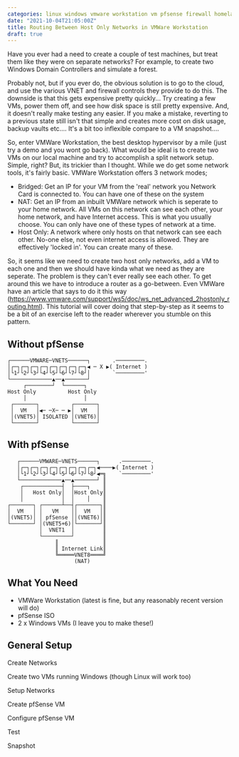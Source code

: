 ```yaml
---
categories: linux windows vmware workstation vm pfsense firewall homelab
date: "2021-10-04T21:05:00Z"
title: Routing Between Host Only Networks in VMWare Workstation
draft: true
---
```


Have you ever had a need to create a couple of test machines, but treat them like they were on separate networks? For example, to create two Windows Domain Controllers and simulate a forest.

Probably not, but if you ever do, the obvious solution is to go to the cloud, and use the various VNET and firewall controls they provide to do this. The downside is that this gets expensive pretty quickly... Try creating a few VMs, power them off, and see how disk space is still pretty expensive. And, it doesn't really make testing any easier. If you make a mistake, reverting to a previous state still isn't that simple and creates more cost on disk usage, backup vaults etc.... It's a bit too inflexible compare to a VM snapshot....

So, enter VMWare Workstation, the best desktop hypervisor by a mile (just try a demo and you wont go back). What would be ideal is to create two VMs on our local machine and try to accomplish a split network setup. Simple, right? But, its trickier than I thought. While we do get some network tools, it's fairly basic. VMWare Workstation offers 3 network modes;

-   Bridged: Get an IP for your VM from the 'real' network you Network Card is connected to. You can have one of these on the system
-   NAT: Get an IP from an inbuilt VMWare network which is seperate to your home network. All VMs on this network can see each other, your home network, and have Internet access. This is what you usually choose. You can only have one of these types of network at a time.
-   Host Only: A network where only hosts on that network can see each other. No-one else, not even internet access is allowed. They are effectively 'locked in'. You can create many of these.

So, it seems like we need to create two host only networks, add a VM to each one and then we should have kinda what we need as they are seperate. The problem is they can't ever really see each other. To get around this we have to introduce a router as a go-between. Even VMWare have an article that says to do it this way (https://www.vmware.com/support/ws5/doc/ws_net_advanced_2hostonly_routing.html). This tutorial will cover doing that step-by-step as it seems to be a bit of an exercise left to the reader wherever you stumble on this pattern.

## Without pfSense

```
┌──────VMWARE─VNETS──────┐       .─────────.
│┌─┐┌─┐┌─┐┌─┐┌─┐┌─┐┌─┐┌─┐◀ ─ X ▶( Internet )
│└1┘└2┘└3┘└4┘└5┘└6┘└7┘└8┘│       `─────────'
└─────────────▲──▲───────┘
     ┌────────┘  └──────┐
Host Only          Host Only
     │                  │
 ┌───────┐          ┌───────┐
 │  VM   │◀─ ─X─ ─ ▶│  VM   │
 │(VNET5)│ ISOLATED │(VNET6)│
 └───────┘          └───────┘
```

## With pfSense

```
   ┌──────VMWARE─VNETS──────┐      .─────────.
   │┌─┐┌─┐┌─┐┌─┐┌─┐┌─┐┌─┐┌─┐◀────▶( Internet )
   │└1┘└2┘└3┘└4┘└5┘└6┘└7┘└8┘◀═╗    `─────────'
   └─────────────▲──▲───────┘ ║
    ┌────────────┤  ├────┐    ║
    │   Host Only│  │Host Only║
    │            │  │    │    ║
┌───────┐ ┌──────┴──┤┌───────┐║
│  VM   │ │   VM    ││  VM   │║
│(VNET5)│ │ pfSense ││(VNET6)│║
└───────┘ │(VNET5+6)│└───────┘║
          │  VNET1  │         ║
          └─────────┘         ║
               ║              ║
               ║ Internet Link║
               ╚═════VNET8════╝
                     (NAT)
```

## What You Need

-   VMWare Workstation (latest is fine, but any reasonably recent version will do)
-   pfSense ISO
-   2 x Windows VMs (I leave you to make these!)

## General Setup

Create Networks

Create two VMs running Windows (though Linux will work too)

Setup Networks

Create pfSense VM

Configure pfSense VM

Test

Snapshot

